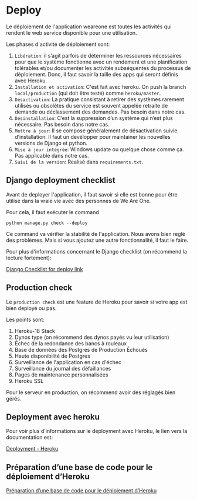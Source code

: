 # Deploy
Le déploiement de l'application weareone est toutes les activités qui rendent le web service disponible pour une utilisation.

Les phases d'activité de déploiement sont:
1. `Libération`: il s’agit parfois de déterminer les ressources nécessaires pour que le système fonctionne avec un rendement et une planification tolérables et/ou documenter les activités subséquentes du processus de déploiement. Donc, il faut savoir la taille des apps qui seront définis avec Heroku.
2. ``Installation et activation``: C'est fait avec heroku. On push la branch `local/production` (qui doit être testé) comme `heroku/master`.
3. ``Désactivation``: La pratique consistant à retirer des systèmes rarement utilisés ou obsolètes du service est souvent appelée retraite de demande ou déclassement des demandes. Pas besoin dans notre cas.
4. ``Désinstallation``: C’est la suppression d’un système qui n’est plus nécessaire. Pas besoin dans notre cas.
5. ``Mettre à jour``: Il se compose généralement de désactivation suivie d’installation. Il faut un devélopper pour maintainer les nouvelles versions de Django et python.
6. ``Mise à jour intégrée``: Windows update ou quelque chose comme ça. Pas applicable dans notre cas.
7. ``Suivi de la version``: Realisé dans ``requirements.txt``.

## Django deployment checklist

Avant de deployer l'application, il faut savoir si elle est bonne pour être utilisé dans la vraie vie avec des personnes de We Are One. 

Pour cela, il faut exécuter le command

````shell
python manage.py check --deploy
````

Ce command va vérifier la stabilité de l'application. Nous avons bien reglé des problèmes. Mais si vous ajoutez une autre fonctionnalité, il faut le faire.

Pour plus d'informations concernant le Django checklist (on récommend la lecture fortement):

[Django Checklist for deploy link](https://docs.djangoproject.com/en/3.0/howto/deployment/checklist/)

## Production check

Le ``production check`` est une feature de Heroku pour savoir si votre app est bien deployé ou pas.

Les points sont:

1. Heroku-18 Stack
2. Dynos type (on récommend des dynos payés vu leur utilisation)
3. Échec de la redondance des bancs à rouleaux
4. Base de données des Postgres de Production Échoués
5. Haute disponibilité de Postgres
6. Surveillance de l'application en cas d'échec
7. Surveillance du journal des défaillances
8. Pages de maintenance personnalisées
9. Heroku SSL

Pour le serveur en production, on récommend avoir des réglagés bien gérés.

## Deployment avec heroku

Pour voir plus d'informations sur le deployment avec Heroku, le lien vers la documentation est:

[Deployment - Heroku](https://devcenter.heroku.com/categories/deployment)

## Préparation d’une base de code pour le déploiement d’Heroku

[Préparation d’une base de code pour le déploiement d’Heroku](https://devcenter.heroku.com/articles/preparing-a-codebase-for-heroku-deployment)
